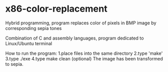 # x86-color-replacement
Hybrid programming, program replaces color of pixels in BMP image by corresponding sepia tones

Combination of C and assembly languages, program dedicated to Linux/Ubuntu terminal

How to run the program:
1.place files into the same directory
2.type 'make'
3.type ./exe
4.type make clean (optional)
The image has been transformed to sepia.
